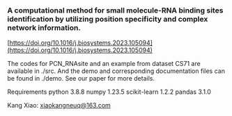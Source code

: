 
### A computational method for small molecule-RNA binding sites identification by utilizing position specificity and complex network information. 
[https://doi.org/10.1016/j.biosystems.2023.105094](https://doi.org/10.1016/j.biosystems.2023.105094)


The  codes for PCN_RNAsite and an example from dataset CS71 are available in ./src. And the demo and corresponding documentation files can be found in ./demo. See our paper for more details.


Requirements
python 3.8.8
numpy 1.23.5
scikit-learn 1.2.2
pandas 3.1.0

Kang Xiao: xiaokangneuq@163.com
